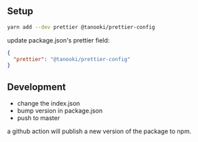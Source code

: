 ## Setup

```bash
yarn add --dev prettier @tanooki/prettier-config
```

update package.json's prettier field:

```json
{
  "prettier": "@tanooki/prettier-config"
}
```

## Development

- change the index.json
- bump version in package.json
- push to master

a github action will publish a new version of the package to npm.

